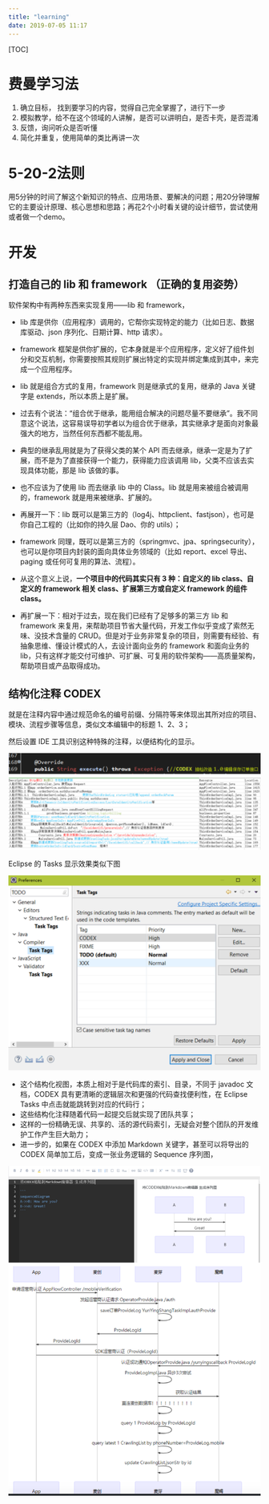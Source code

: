 ```yaml
---
title: "learning"
date: 2019-07-05 11:17
---
```

[TOC]



# 费曼学习法

1. 确立目标， 找到要学习的内容，觉得自己完全掌握了，进行下一步
2. 模拟教学，给不在这个领域的人讲解，是否可以讲明白，是否卡壳，是否混淆
3. 反馈，询问听众是否听懂
4. 简化并重复，使用简单的类比再讲一次

# 5-20-2法则

用5分钟的时间了解这个新知识的特点、应用场景、要解决的问题；用20分钟理解它的主要设计原理、核心思想和思路；再花2个小时看关键的设计细节，尝试使用或者做一个demo。





# 开发

## 打造自己的 lib 和 framework （正确的复用姿势）

软件架构中有两种东西来实现复用——lib 和 framework，

- lib 库是供你（应用程序）调用的，它帮你实现特定的能力（比如日志、数据库驱动、json 序列化、日期计算、http 请求）。

    

- framework 框架是供你扩展的，它本身就是半个应用程序，定义好了组件划分和交互机制，你需要按照其规则扩展出特定的实现并绑定集成到其中，来完成一个应用程序。

    

- lib 就是组合方式的复用，framework 则是继承式的复用，继承的 Java 关键字是 extends，所以本质上是扩展。

    

- 过去有个说法：“组合优于继承，能用组合解决的问题尽量不要继承”。我不同意这个说法，这容易误导初学者以为组合优于继承，其实继承才是面向对象最强大的地方，当然任何东西都不能乱用。

    

- 典型的继承乱用就是为了获得父类的某个 API 而去继承，继承一定是为了扩展，而不是为了直接获得一个能力，获得能力应该调用 lib，父类不应该去实现具体功能，那是 lib 该做的事。

    

- 也不应该为了使用 lib 而去继承 lib 中的 Class。lib 就是用来被组合被调用的，framework 就是用来被继承、扩展的。

    

- 再展开一下：lib 既可以是第三方的（log4j、httpclient、fastjson），也可是你自己工程的（比如你的持久层 Dao、你的 utils）；

    

- framework 同理，既可以是第三方的（springmvc、jpa、springsecurity），也可以是你项目内封装的面向具体业务领域的（比如 report、excel 导出、paging 或任何可复用的算法、流程）。

    

- 从这个意义上说，**一个项目中的代码其实只有 3 种：自定义的 lib class、自定义的 framework 相关 class、扩展第三方或自定义 framework 的组件 class。**

    

- 再扩展一下：相对于过去，现在我们已经有了足够多的第三方 lib 和 framework 来复用，来帮助项目节省大量代码，开发工作似乎变成了索然无味、没技术含量的 CRUD。但是对于业务非常复杂的项目，则需要有经验、有抽象思维、懂设计模式的人，去设计面向业务的 framework 和面向业务的 lib，只有这样才能交付可维护、可扩展、可复用的软件架构——高质量架构，帮助项目或产品取得成功。







## 结构化注释 CODEX	

就是在注释内容中通过规范命名的编号前缀、分隔符等来体现出其所对应的项目、模块、流程步骤等信息，类似文本编辑中的标题 1、2、3；

然后设置 IDE 工具识别这种特殊的注释，以便结构化的显示。

![image-20200214215913221](learning.assets/image-20200214215913221.png)



Eclipse 的 Tasks 显示效果类似下图

![image-20200214215755283](learning.assets/image-20200214215755283.png)



- 这个结构化视图，本质上相对于是代码库的索引、目录，不同于 javadoc 文档，CODEX 具有更清晰的逻辑层次和更强的代码查找便利性，在 Eclipse Tasks 中点击就能跳转到对应的代码行；
- 这些结构化注释随着代码一起提交后就实现了团队共享；
- 这样的一份精确无误、共享的、活的源代码索引，无疑会对整个团队的开发维护工作产生巨大助力；
- 进一步的，如果在 CODEX 中添加 Markdown 关键字，甚至可以将导出的 CODEX 简单加工后，变成一张业务逻辑的 Sequence 序列图，

![image-20200214215851435](learning.assets/image-20200214215851435.png)

